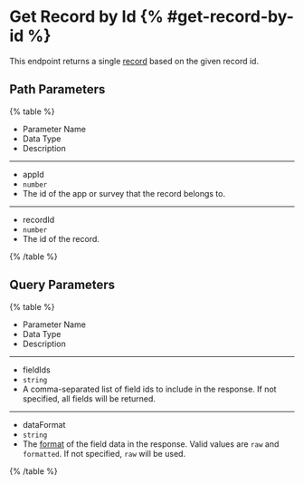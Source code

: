# Get Record by Id {% #get-record-by-id %}

This endpoint returns a single [record](#records) based on the given record id.

## Path Parameters

{% table %}

- Parameter Name
- Data Type
- Description

---

- appId
- `number`
- The id of the app or survey that the record belongs to.

---

- recordId
- `number`
- The id of the record.

{% /table %}

## Query Parameters

{% table %}

- Parameter Name
- Data Type
- Description

---

- fieldIds
- `string`
- A comma-separated list of field ids to include in the response. If not specified, all fields will be returned.

---

- dataFormat
- `string`
- The [format](#data-format) of the field data in the response. Valid values are `raw` and `formatted`. If not specified, `raw` will be used.

{% /table %}

